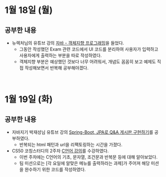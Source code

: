 # 1월 18일 (월)
## 공부한 내용
- 뉴렉처님의 유튜브 강의 [자바 - 객체지향 프로그래밍](https://www.youtube.com/watch?v=edKJbYyUapk&list=PLq8wAnVUcTFV4ZjRbyGnw6T1tgmYDLM3P&index=62)을 들었다.
  - 그동안 작성했던 Exam 관련 코드에서 UI 코드를 분리하여 사용자가 입력하고 사용자에게 출력하는 부분을 따로 작성하였다.
  - 객체지향 부분은 예상했던 것보다 너무 어려워서, 개념도 꼼꼼히 보고 예제도 직접 작성해보면서 반복해 공부해야겠다.

<br />

# 1월 19일 (화)
## 공부한 내용
- 자바지기 박재성님 유튜브 강의 [Spring-Boot, JPA로 Q&A 게시판 구현하기](https://www.youtube.com/watch?v=g2YhGTHW_xU&list=PLqaSEyuwXkSppQAjwjXZgKkjWbFoUdNXC&index=18)를 공부하였다.
  - 반복되는 html 패턴과 url을 리팩토링하는 시간을 가졌다.
- CS50 코칭스터디의 2주차 [C언어 강의](https://www.boostcourse.org/cs112/joinLectures/41486)를 수강하였다.
  - 이번 주차에는 C언어의 기초, 문자열, 조건문과 반복문 등에 대해 알아보았다.
  - 팀 미션으로는 [각 요일에 알맞은 메뉴를 출력하라는 과제]가 주어져 해당 미션을 완수하기 위한 코드를 작성하였다.
